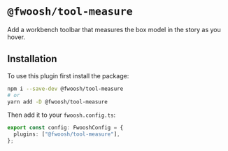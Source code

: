 # `@fwoosh/tool-measure`

Add a workbench toolbar that measures the box model in the story as you hover.

## Installation

To use this plugin first install the package:

```sh
npm i --save-dev @fwoosh/tool-measure
# or
yarn add -D @fwoosh/tool-measure
```

Then add it to your `fwoosh.config.ts`:

```ts
export const config: FwooshConfig = {
  plugins: ["@fwoosh/tool-measure"],
};
```
